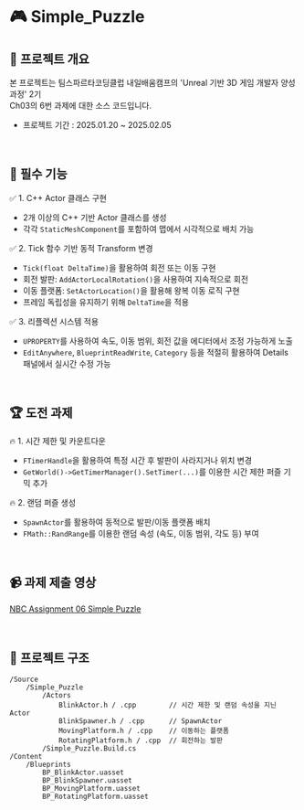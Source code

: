 # 🎮 Simple_Puzzle

## 📌 프로젝트 개요
본 프로젝트는 팀스파르타코딩클럽 내일배움캠프의 'Unreal 기반 3D 게임 개발자 양성과정' 2기   
Ch03의 6번 과제에 대한 소스 코드입니다.   
- 프로젝트 기간 : 2025.01.20 ~ 2025.02.05
  
</br>

## 🎯 필수 기능
✅ 1. C++ Actor 클래스 구현
   - 2개 이상의 C++ 기반 Actor 클래스를 생성
   - 각각 `StaticMeshComponent`를 포함하여 맵에서 시각적으로 배치 가능

✅ 2. Tick 함수 기반 동적 Transform 변경
   - `Tick(float DeltaTime)`을 활용하여 회전 또는 이동 구현
   - 회전 발판: `AddActorLocalRotation()`을 사용하여 지속적으로 회전
   - 이동 플랫폼: `SetActorLocation()`을 활용해 왕복 이동 로직 구현
   - 프레임 독립성을 유지하기 위해 `DeltaTime`을 적용

✅ 3. 리플렉션 시스템 적용
   - `UPROPERTY`를 사용하여 속도, 이동 범위, 회전 값을 에디터에서 조정 가능하게 노출
   - `EditAnywhere`, `BlueprintReadWrite`, `Category` 등을 적절히 활용하여 Details 패널에서 실시간 수정 가능
     
</br>

## 🏆 도전 과제
🔥 1. 시간 제한 및 카운트다운
   - `FTimerHandle`을 활용하여 특정 시간 후 발판이 사라지거나 위치 변경
   - `GetWorld()->GetTimerManager().SetTimer(...)`를 이용한 시간 제한 퍼즐 기믹 추가

🔥 2. 랜덤 퍼즐 생성
   - `SpawnActor`를 활용하여 동적으로 발판/이동 플랫폼 배치
   - `FMath::RandRange`를 이용한 랜덤 속성 (속도, 이동 범위, 각도 등) 부여

</br>

## 📹 과제 제출 영상
[NBC Assignment 06 Simple Puzzle](https://youtu.be/pK9azRAT-So)

</br>

## 📂 프로젝트 구조
```Text
/Source
    /Simple_Puzzle
        /Actors
            BlinkActor.h / .cpp        // 시간 제한 및 랜덤 속성을 지닌 Actor
            BlinkSpawner.h / .cpp      // SpawnActor
            MovingPlatform.h / .cpp    // 이동하는 플랫폼
            RotatingPlatform.h / .cpp  // 회전하는 발판
        /Simple_Puzzle.Build.cs
/Content
    /Blueprints
        BP_BlinkActor.uasset
        BP_BlinkSpawner.uasset
        BP_MovingPlatform.uasset
        BP_RotatingPlatform.uasset
```
